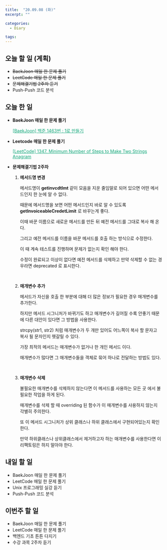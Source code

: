 ```yaml
---
title:  "20.09.08 (화)"
excerpt: ""

categories:
  - Diary

tags:
---
```


## 오늘 할 일 (계획)

- ~~BaekJoon 매일 한 문제 풀기~~
- ~~LeetCode 매일 한 문제 풀기~~
- ~~문제해결기법 2주차 듣기~~
- Push-Push 코드 분석

## 오늘 한 일

- **BaekJoon 매일 한 문제 풀기**

  <a href="https://nam-ki-bok.github.io/baekjoon/Baek_Make1/" style="color:#0FA678">[BaekJoon] 백준 1463번 : 1로 만들기</a>

- **Leetcode 매일 한 문제 풀기**

  <a href="https://nam-ki-bok.github.io/leetcode/Leet_Anagram/" style="color:#0FA678">[LeetCode] 1347. Minimum Number of Steps to Make Two Strings Anagram</a>

- **문제해결기법 2주차**

  1. **메서드명 변경**

     메서드명이 **getinvcdtlmt** 같이 모음을 지운 줄임말로 되어 있으면 어떤 메서드인지 한 눈에 알 수 없다.

     때문에 메서드명을 보면 어떤 메서드인지 바로 알 수 있도록 **getInvoiceableCredetLimit** 로 바꾸는게 좋다.

     이때 바꾼 이름으로 새로운 메서드를 만든 뒤 예전 메서드를 그대로 복사 해 온다.

     그리고 예전 메서드를 이름을 바꾼 메서드를 호출 하는 방식으로 수정한다.

     이 때 계속 테스트를 진행하며 문제가 없는지 확인 해야 한다.

     수정이 완료되고 이상이 없다면 예전 메서드를 삭제하고 만약 삭제할 수 없는 경우라면 deprecated 로 표시한다.

     <br>

  2. **매개변수 추가**

     메서드가 자신을 호출 한 부분에 대해 더 많은 정보가 필요한 경우 매개변수를 추가한다.

     하지만 메서드 시그니처가 바뀌기도 하고 매개변수가 길어질 수록 안좋기 때문에 다른 대안이 있다면 그 방법을 사용한다.

     strcpy(str1, str2) 처럼 매개변수가 두 개만 있어도 어느쪽이 복사 할 문자고 복사 될 문자인지 헷갈릴 수 있다.

     가장 최적의 메서드는 매개변수가 없거나 한 개인 메서드 이다.

     매개변수가 많다면 그 매개변수들을 객체로 묶어 하나로 전달하는 방법도 있다.

     <br>

  3. **매개변수 삭제**

     불필요한 매개변수를 삭제하지 않는다면 이 메서드를 사용하는 모든 곳 에서 불필요한 작업을 하게 된다.

     매개변수를 삭제 할 때 overriding 된 함수가 이 매개변수를 사용하지 않는지 각별히 주의한다.

     또 이 메서드 시그니처가 상위 클래스나 하위 클래스에서 구현되어있는지 확인한다.

     만약 하위클래스나 상위클래스에서 제거하고자 하는 매개변수를 사용한다면 이 리팩토링은 하지 말아야 한다.

## 내일 할 일

- BaekJoon 매일 한 문제 풀기
- LeetCode 매일 한 문제 풀기
- Unix 프로그래밍 실강 듣기
- Push-Push 코드 분석

## 이번주 할 일

- BaekJoon 매일 한 문제 풀기
- LeetCode 매일 한 문제 풀기
- 백엔드 기초 튼튼 다지기
- 수강 과목 2주차 듣기

